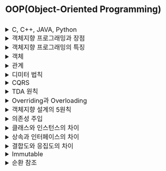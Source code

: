 # OOP(Object-Oriented Programming)

<br>

<details>
<summary style="font-size:20px">C, C++, JAVA, Python</summary>
<div markdown="1">

* C
  * 컴파일 언어이자 절차지향 언어
* C++: 컴파일 언어이자 객체지향 언어
  * C의 상위 호환으로 객체를 활용하는 기능이 있음
  * 각 OS에 맞는 기계어로 변환해 실행(속도 빠름)
  * 메모리를 직접 관리할 수 있음
* JAVA
  * 컴파일 언어이자 객체지향 언어
  * 기본 단위가 Class로 완전한 OOP 언어
  * 가상머신에서 실행하여 OS와 독립적이며 가비지 콜렉션을 지원
* Python
  * 인터프리터 언어
  * 코드를 한줄씩 번역해 실행
  * 객체를 활용하는 기능이 있음

</div>
</details>


<details>
<summary style="font-size:20px">객체지향 프로그래밍과 장점</summary>
<div markdown="1">

* 프로그래밍에서 필요한 데이터를 `추상화`시켜 상태와 행위를 가진 `객체`를 만들고 그 객체들 간의 유기적인 `상호작용`을 통해 로직을 구성하는 프로그래밍 방식
* `추상화`가 쉽고 `상속`을 통해 코드 `재사용성`을 높일 수 있으며 객체 단위로 코드가 나눠져 있기 때문에 `디버깅과 유지보수`에 용이

</div>
</details>

<details>
<summary style="font-size:20px">객체지향 프로그래밍의 특징</summary>
<div markdown="1">

* `추상화`: 복잡한 시스템에서 핵심적인 것을 간추리는 것을 의미
  * 하위클래스들에 존재하는 공통적인 메소드를 `인터페이스`로 정의
* `캡슐화`: 객체의 속성과 기능을 하나로 묶고 일부를 외부에 감추어 `은닉`하는 것을 의미
  * `private`으로 멤버 변수 선언, 해당 변수에 접근하는 별도의 함수 정의
* `상속`: 상위 클래스의 특성을 하위 클래스가 이어 받아서 재사용 또는 확장하는 것을 의미
  * 코드 재사용
* `다형성`: 하나의 메서드나 클래스가 다양한 방법으로 동작하는 것을 의미
  * 상위 클래스: 추상 클래스, 함수: 추상 함수
  * 하위 클래스: 상위 클래스의 함수를 자신의 목적에 맞게 서로 다른 방법으로 구현

</div>
</details>

<details>
<summary style="font-size:20px">객체</summary>
<div markdown="1">

#### 객체
* 데이터(변수)와 데이터의 동작(함수, 절차, 기능)을 모두 포함한 개념

#### 객체의 종류
- VO(Value Object): 불변 객체, 동일하게 생성된 VO는 항상 동일한 상태여야하며 인스턴스화된 VO는 항상 유효한 값을 리턴해야함
- DTO(Data Transfer Object): 데이터 전송 객체, 상태를 보호하지 않으며 모든 속성을 노출하는 객체
- Entity: 유일한 식별자가 있는 객체로 보통 데이터 베이스에 저장
- DAO(Data Access Object, Repository): 데이터 베이스에 접근할 때 사용하는 추상 객체
- BO(Business Object, Service): 비지니스 로직이 들어있는 객체
  
</div>
</details>

<details>
<summary style="font-size:20px">관계</summary>
<div markdown="1">

#### 관계
* 클래스 간의 속성, 지역 객체, 메소드 인자, 상속, 인터페이스 등의 형태로 맺는 관계를 의미

#### 관계의 종류
- 연관 관계: 한 클래스가 다른 클래스에서 제공하는 기능을 사용하는 상황에서 계속 그 관계가 유지되는 관계
- 일반화 관계: 객체지향 개념에서 상속 관계와 같은 의미, is a kind of
- 집합 관계: 클래스들 사이의 전체 또는 부분 같은 관계
- 의존 관계: 한 클래스가 다른 클래스에서 제공하는 기능을 사용하는 상황에서 실행하는 동안만 그 관계가 유지되는 관계
- 실체화 관계: 객체지향 개념에서 인터페이스와 이를 실현한 클래스들의 관계, can do this
</div>
</details>

<details>
<summary style="font-size:20px">디미터 법칙</summary>
<div markdown="1">

* 디미터 법칙: 최소 지식의 법칙, 모듈은 자신이 조작하는 객체의 속사정을 몰라야한다는 원칙으로 여러 개의 .(도트)를 사용하지 말라는 법칙으로 불림

</div>
</details>

<details>
<summary style="font-size:20px">CQRS</summary>
<div markdown="1">

* CQRS(Command and Query Responsibility Segregtaion): 하나의 메소드는 명령이나 쿼리여야하며 두 가지 기능을 모두 가져서는 안된다는 이론으로 명령은 객체의 상태를 변경할 수 있지만 값을 반환하지 않고 쿼리는 값을 반환하지만 객체를 변경하지 않음

</div>
</details>

<details>
<summary style="font-size:20px">TDA 원칙</summary>
<div markdown="1">

* TDA 원칙(Tell Dont Ask): 물어보지 말고 그냥 시켜라, 객체와 객체가 협력하는 경우 다른 객체의 정보를 요구하지 말고 그냥 행위하도록 시키라는 의미
* 객체의 상태를 조회하는 메서드를 없애고 상태에 대한 판단 자체를 하는 메서드를 만드는 것은 권장하는 원칙

</div>
</details>


<details>
<summary style="font-size:20px">Overriding과 Overloading</summary>
<div markdown="1">

* 오버라이딩: 부모 클래스에 존재하는 메서드를 자식 클래스에서 재정의하는 것
```java
SuperClass super = new SubClass();
super.function(); // SubClass의 함수 실행
```

* 오버로딩: 같은 이름의 메소드를 여러 개 정의, 매개변수의 타입이나 개수가 달라야 함

</div>
</details>


<details>
<summary style="font-size:20px">객체지향 설계의 5원칙</summary>
<div markdown="1">

* `SRP(Single Responsibility Principle)`: 단일 책임 원칙, 클래스는 단 하나의 책임을 가져야 하며 클래스를 변경하는 이유는 단 하나의 이유이어야 한다.
* `OCP(Open-Closed Principle)`: 개방-폐쇄 원칙, 확장에는 열려 있어야 하고 변경에는 닫혀 있어야 한다.
  * 추상화(인터페이스)
* `LSP(Liskov Substitution Principle)`: 리스코프 치환 원칙, 상위 타입의 객체를 하위 타입의 객체로 치환해도 상위 타입을 사용하는 프로그램은 정상적으로 동작해야 한다.
  * 자식 클래스는 언제나 자신의 부모 클래스를 대체할 수 있다는 원칙이다
  * 자식 클래스가 부모 클래스의 기존 메소드의 의미를 해치지는 않는다.
  * 보통 상속보단 컴포지션을 사용해라.
* `ISP(Interface Segregation Principle)`: 인터페이스 분리 원칙, 인터페이스는 그 인터페이스를 사용하는 클라이언트를 기준으로 분리해야 한다.
  * 인터페이스는 public으로 선언된 메서드이다.
  * 자신이 사용하지 않는 인터페이스는 구현하지 말아야 한다는 원칙
  * 일반적인 한 개의 인터페이스보다 구체적인 여러가지의 인터페이스를 구현하는 원칙
* `DIP(Dependency Inversion Principle)`: 의존 역전 원칙, 고수준 모듈은 저수준 모듈의 구현에 의존해서는 안된다.
  * 변하지 않는 객체에 의존한다.
  * 상위 클래스, 인터페이스, 추상 클래스일수록 변하지 않을 가능성이 높기에 하위 클래스나 구체(concrete) 클래스가 아닌 상위 클래스, 인터페이스, 추상 클래스에 의존한다.

</div>
</details>

<details>
<summary style="font-size:20px">의존성 주입</summary>
<div markdown="1">

#### 의존
* 기능 구현을 위해 다른 구성 요소를 사용하는 것
* 객체 생성, 메서드 호출, 데이터 사용
#### 의존성 주입
* 의존성에 필요한 값을 외부에서 파라미터로 받아 넣어주는 것

#### 의존성 주입의 방법
* 수정자 주입: Setter를 통해서 필드에 의존성을 주입하는 것
* 생성자 주입: 생성자를 호츨 할 때 의존성을 주입하는 것
* 필드 주입: DI 프레임워크가 필수적으로 필요한 방법으로 필드에 맞는 프레임워크에 의해 의존성을 주입하는 것

#### 조립기
* 객체 생성 및 의존 주입을 처리해주는 모듈
* 스프링 프레임워크에서 ApplicationContext가 이 역할을 수행

#### 의존성 주입 장점
* 의존 대상이 바뀌면 조립기 설정만 변경하면 가능
* 의존하는 객체 없이 대역 객체를 사용해서 테스트가 가능

</div>
</details>


<details>
<summary style="font-size:20px">클래스와 인스턴스의 차이</summary>
<div markdown="1">
 
* 클래스가 붕어빵 틀이라면, 그 틀을 통해 생성된 객체(붕어빵) 하나하나는 해당 클래스의 인스턴스
* 클래스는 객체를 만들기 위한 템플릿, 객체는 클래스라는 템플릿을 토대로 `메모리에 할당한 실체`
* 클래스: `객체를 만드는 틀`, 객체의 속성과 기능(행위)을 정의
* 객체: `클래스라는 틀에서 생겨난 실체`, 속성(멤버 변수)과 기능(메소드, 함수)의 집합

</div>
</details>

<details>
<summary style="font-size:20px">상속과 인터페이스의 차이</summary>
<div markdown="1">

* 상속
  * 상속은 확장해서 사용할 수 있다는 의미
  * 상위 클래스에서 구현된 메서드는 모든 하위 클래스의 객체에서 사용 가능
  * 올바른 상속의 설계는 is a kind of 관계(하위 클래스 is a kind of 상위 클래스)를 만족해야함
* 인터페이스
  * 행위에 대한 기능을 강제한다는 의미
  * 올바른 인터페이스의 설계는 be able to 관계를 만족해야함

</div>
</details>

<details>
<summary style="font-size:20px">결합도와 응집도의 차이</summary>
<div markdown="1">

* 결합도
  * 클래스(모듈) 간의 상호 의존 정도
  * 결합도가 낮으면 클래스(모듈) 간의 상호 의존성이 줄어들어 객체의 재사용이나 수정 및 유지보수가 용이
* 응집도
  * 클래스(모듈) 내부에 존재하는 구성 요소들의 기능적 관련성
  * 응집도가 높은 클래스(모듈)는 하나의 책임에 집중하고 독립성이 높아져 재사용이나 기능의 수정 및 유지보수가 용이

</div>
</details>


<details>
<summary style="font-size:20px">Immutable</summary>
<div markdown="1">

* 생성 후 변경 불가한 객체로 변경을 하려면 복사 이후 변경해야함

</div>
</details>

<details>
<summary style="font-size:20px">순환 참조</summary>
<div markdown="1">

* 순환 참조: 각각의 객체가 서로를 참조하고 있는 상태
* 객체의 Serializable을 불가능하게 만들고 JPA의 mappedby에서 신경을 추가로 써야함

</div>
</details>

